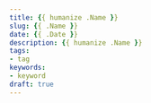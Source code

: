 ```yaml
---
title: {{ humanize .Name }}
slug: {{ .Name }}
date: {{ .Date }}
description: {{ humanize .Name }}
tags:
- tag
keywords:
- keyword
draft: true
---
```



